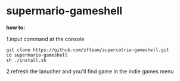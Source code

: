 # supermario-gameshell

**how to:**

1.input command at the console
```
git clone https://github.com/zfteam/supercatrio-gameshell.git
cd supermario-gameshell
sh ./install.sh
```

2.refresh the lanucher and you'll find game in the indie games menu

